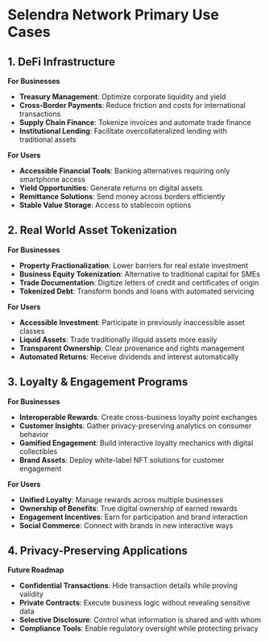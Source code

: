 # Selendra Network Primary Use Cases

## 1. DeFi Infrastructure

**For Businesses**
- **Treasury Management**: Optimize corporate liquidity and yield
- **Cross-Border Payments**: Reduce friction and costs for international transactions
- **Supply Chain Finance**: Tokenize invoices and automate trade finance
- **Institutional Lending**: Facilitate overcollateralized lending with traditional assets

**For Users**
- **Accessible Financial Tools**: Banking alternatives requiring only smartphone access
- **Yield Opportunities**: Generate returns on digital assets
- **Remittance Solutions**: Send money across borders efficiently
- **Stable Value Storage**: Access to stablecoin options

## 2. Real World Asset Tokenization

**For Businesses**
- **Property Fractionalization**: Lower barriers for real estate investment
- **Business Equity Tokenization**: Alternative to traditional capital for SMEs
- **Trade Documentation**: Digitize letters of credit and certificates of origin
- **Tokenized Debt**: Transform bonds and loans with automated servicing

**For Users**
- **Accessible Investment**: Participate in previously inaccessible asset classes
- **Liquid Assets**: Trade traditionally illiquid assets more easily
- **Transparent Ownership**: Clear provenance and rights management
- **Automated Returns**: Receive dividends and interest automatically

## 3. Loyalty & Engagement Programs

**For Businesses**
- **Interoperable Rewards**: Create cross-business loyalty point exchanges
- **Customer Insights**: Gather privacy-preserving analytics on consumer behavior
- **Gamified Engagement**: Build interactive loyalty mechanics with digital collectibles
- **Brand Assets**: Deploy white-label NFT solutions for customer engagement

**For Users**
- **Unified Loyalty**: Manage rewards across multiple businesses
- **Ownership of Benefits**: True digital ownership of earned rewards
- **Engagement Incentives**: Earn for participation and brand interaction
- **Social Commerce**: Connect with brands in new interactive ways

## 4. Privacy-Preserving Applications

**Future Roadmap**
- **Confidential Transactions**: Hide transaction details while proving validity
- **Private Contracts**: Execute business logic without revealing sensitive data
- **Selective Disclosure**: Control what information is shared and with whom
- **Compliance Tools**: Enable regulatory oversight while protecting privacy 
